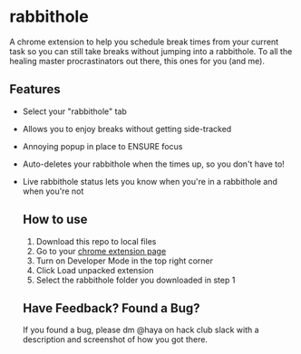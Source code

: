 # rabbithole
A chrome extension to help you schedule break times from your current task so you can still take breaks without jumping into a rabbithole. To all the healing master procrastinators out there, this ones for you (and me).

## Features
- Select your "rabbithole" tab
- Allows you to enjoy breaks without getting side-tracked
- Annoying popup in place to ENSURE focus
- Auto-deletes your rabbithole when the times up, so you don't have to!
- Live rabbithole status lets you know when you're in a rabbithole and when you're not

  ## How to use
  1. Download this repo to local files
  2. Go to your [chrome extension page](chrome://extensions/)
  3. Turn on Developer Mode in the top right corner
  4. Click Load unpacked extension
  5. Select the rabbithole folder you downloaded in step 1
 
  ## Have Feedback? Found a Bug?
  If you found a bug, please dm @haya on hack club slack with a description and screenshot of how you got there.
